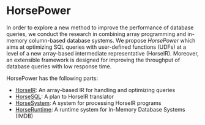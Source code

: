 # HorsePower

In order to explore a new method to improve the performance of database
queries, we conduct the research in combining array programming and
in-memory column-based database systems.
We propose *HorsePower* which aims at optimizing SQL queries with user-defined
functions (UDFs) at a level of a new array-based intermediate representative
(HorseIR).
Moreover, an extensible framework is designed for improving the throughput of
database queries with low response time.

HorsePower has the following parts:

- [HorseIR](horseir): An array-based IR for handling and optimizing queries
- [HorseSQL](sql2ir): A plan to HorseIR translator
- [HorseSystem](system):  A system for processing HorseIR programs
- [HorseRuntime](runtime): A runtime system for In-Memory Database Systems (IMDB)



